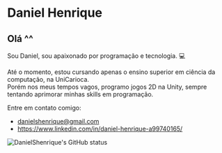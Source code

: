 # Daniel Henrique

## Olá ^^

Sou Daniel, sou apaixonado por programação e tecnologia. :computer:<br>
  
Até o momento, estou cursando apenas o ensino superior em ciência da computação, na UniCarioca. <br>
Porém nos meus tempos vagos, programo jogos 2D na Unity, sempre tentando aprimorar minhas skills em programação. <br>
  
Entre em contato comigo:<br>
- danielshenrique@gmail.com<br>
- https://www.linkedin.com/in/daniel-henrique-a99740165/

![DanielShenrique's GitHub status](https://github-readme-stats.vercel.app/api?username=DanielShenrique&show_icons=true&theme=nord)
